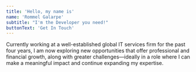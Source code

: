 ```yaml
---
title: 'Hello, my name is'
name: 'Rommel Galarpe'
subtitle: "I'm the Developer you need!"
buttonText: 'Get In Touch'
---
```


Currently working at a well-established global IT services firm for the past four years, I am now exploring new opportunities that offer professional and financial growth, along with greater challenges—ideally in a role where I can make a meaningful impact and continue expanding my expertise.
